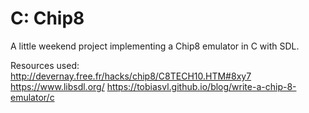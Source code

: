 # C: Chip8

A little weekend project implementing a Chip8 emulator in C with SDL.

Resources used:  
http://devernay.free.fr/hacks/chip8/C8TECH10.HTM#8xy7
https://www.libsdl.org/
https://tobiasvl.github.io/blog/write-a-chip-8-emulator/c
